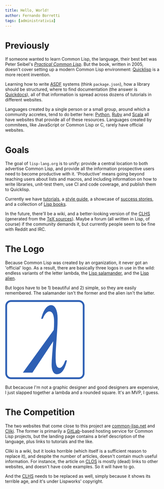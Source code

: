 ```yaml
---
title: Hello, World!
author: Fernando Borretti
tags: [administrativia]
---
```


# Previously

If someone wanted to learn Common Lisp, the language, their best bet was Peter
Seibel's [_Practical Common Lisp_][pcl]. But the book, written in 2005, doesn't
cover setting up a modern Common Lisp environment: [Quicklisp][ql] is a more
recent invention.

Learning how to write [ASDF][asdf] systems (think `package.json`), how a library
should be structured, where to find documentation (the answer is
[Quickdocs][qd]), all of that information is spread across dozens of tutorials
in different websites.

Languages created by a single person or a small group, around which a community
accretes, tend to do better here: [Python][python], [Ruby][ruby] and
[Scala][scala] all have websites that provide all of these resources. Languages
created by commitees, like JavaScript or Common Lisp or C, rarely have official
websites.

# Goals

The goal of `lisp-lang.org` is to unify: provide a central location to both
advertise Common Lisp, and provide all the information prospective users need to
become productive with it. 'Productive' means going beyond teaching users about
lists and macros, and including information on how to write libraries, unit-test
them, use CI and code coverage, and publish them to Quicklisp.

Currently we have [tutorials][tut], a [style guide][style], a showcase of
[success stories][story], and a collection of [Lisp books][book].

In the future, there'll be a wiki, and a better-looking version of the
[CLHS][clhs] (generated from the [TeX sources][tex]). Maybe a forum (all written
in Lisp, of course) if the community demands it, but currently people seem to be
fine with Reddit and IRC.

# The Logo

Because Common Lisp was created by an organization, it never got an 'official'
logo. As a result, there are basically three logos in use in the wild: endless
variants of the letter lambda, the [Lisp salamander][salamander], and the
[Lisp alien][alien].

But logos have to be 1) beautiful and 2) simple, so they are easily
remembered. The salamander isn't the former and the alien isn't the latter.

![lisp-lang.org logo](/assets/img/logo/logo-blue.png)

But becacuse I'm not a graphic designer and good designers are expensive, I just
slapped together a lambda and a rounded square. It's an MVP, I guess.

# The Competition

The two websites that come close to this project are [common-lisp.net][cl.net]
and [Cliki][cliki]. The former is primarily a [GitLab][gl]-based hosting service
for Common Lisp projects, but the landing page contains a brief description of
the language, plus links to tutorials and the like.

Cliki is a wiki, but it looks horrible (which itself is a sufficient reason to
replace it), and despite the number of articles, doesn't contain much useful
information. For instance, the article on [CLOS][clos] is mostly (dead) links to
other websites, and doesn't have code examples. So it will have to go.

And the [CLHS][clhs] needs to be replaced as well, simply because it shows its
terrible age, and it's under Lispworks' copyright.

[pcl]: /books/#practical-common-lisp
[ql]: https://www.quicklisp.org/beta/
[python]: https://www.python.org/
[ruby]: https://www.ruby-lang.org/en/
[scala]: http://www.scala-lang.org/
[asdf]: https://common-lisp.net/project/asdf/
[qd]: http://quickdocs.org/
[tut]: /learn/
[style]: /style-guide/
[story]: /success/
[book]: /books/
[clhs]: http://www.lispworks.com/documentation/HyperSpec/Front/
[tex]: https://github.com/LispLang/ansi-spec
[salamander]: https://web.archive.org/web/20051126033302/http://www.normal-null.de/lisp_logo.html
[alien]: http://lisperati.com/logo.html
[cl.net]: https://common-lisp.net/
[cliki]: http://cliki.net/
[gl]: https://about.gitlab.com/
[clos]: http://cliki.net/CLOS
